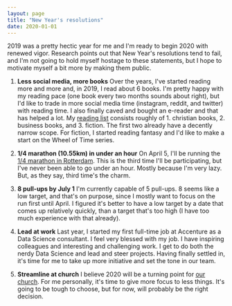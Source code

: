 ```yaml
---
layout: page
title: "New Year's resolutions"
date: 2020-01-01
---
```


2019 was a pretty hectic year for me and I'm ready to begin 2020 with renewed vigor.
Research points out that New Year's resolutions tend to fail, and I'm not going to hold myself hostage to these statements, but I hope to motivate myself a bit more by making them public.

1. **Less social media, more books**
Over the years, I've started reading more and more and, in 2019, I read about 6 books.
I'm pretty happy with my reading pace (one book every two months sounds about right), but I'd like to trade in more social media time (instagram, reddit, and twitter) with reading time.
I also finally caved and bought an e-reader and that has helped a lot.
My [reading list](https://www.goodreads.com/user/show/96071253-michael) consists roughly of 1. christian books, 2. business books, and 3. fiction.
The first two already have a decently narrow scope.
For fiction, I started reading fantasy and I'd like to make a start on the Wheel of Time series.

2. **1/4 marathon (10.55km) in under an hour**
On April 5, I'll be running the [1/4 marathon in Rotterdam](https://www.nnmarathonrotterdam.nl/).
This is the third time I'll be participating, but I've never been able to go under an hour.
Mostly because I'm very lazy.
But, as they say, third time's the charm.

3. **8 pull-ups by July 1**
I'm currently capable of 5 pull-ups.
8 seems like a low target, and that's on purpose, since I mostly want to focus on the run first until April.
I figured it's better to have a low target by a date that comes up relatively quickly, than a target that's too high (I have too much experience with that already).

4. **Lead at work**
Last year, I started my first full-time job at Accenture as a Data Science consultant.
I feel very blessed with my job.
I have inspiring colleagues and interesting and challenging work.
I get to do both the nerdy Data Science and lead and steer projects.
Having finally settled in, it's time for me to take up more initiative and set the tone in our team.

5. **Streamline at church**
I believe 2020 will be a turning point for [our church](https://www.maranatha-kerk-vlaardingen.nl/).
For me personally, it's time to give more focus to less things.
It's going to be tough to choose, but for now, will probably be the right decision.
